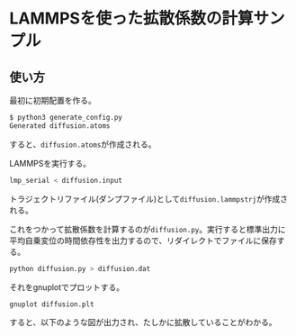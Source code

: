 # LAMMPSを使った拡散係数の計算サンプル

## 使い方

最初に初期配置を作る。

```sh
$ python3 generate_config.py 
Generated diffusion.atoms
```

すると、`diffusion.atoms`が作成される。

LAMMPSを実行する。

```sh
lmp_serial < diffusion.input 
```

トラジェクトリファイル(ダンプファイル)として`diffusion.lammpstrj`が作成される。

これをつかって拡散係数を計算するのが`diffusion.py`。実行すると標準出力に平均自乗変位の時間依存性を出力するので、リダイレクトでファイルに保存する。

```sh
python diffusion.py > diffusion.dat
```

それをgnuplotでプロットする。

```sh
gnuplot diffusion.plt
```

すると、以下のような図が出力され、たしかに拡散していることがわかる。

